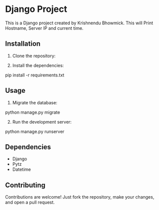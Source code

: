 # Django Project

This is a Django project created by Krishnendu Bhowmick.
This will Print Hostname, Server IP and current time.

## Installation

1. Clone the repository:


2. Install the dependencies:

pip install -r requirements.txt


## Usage

1. Migrate the database:

python manage.py migrate

2. Run the development server:

python manage.py runserver


## Dependencies

- Django
- Pytz
- Datetime

## Contributing

Contributions are welcome! Just fork the repository, make your changes, and open a pull request.

